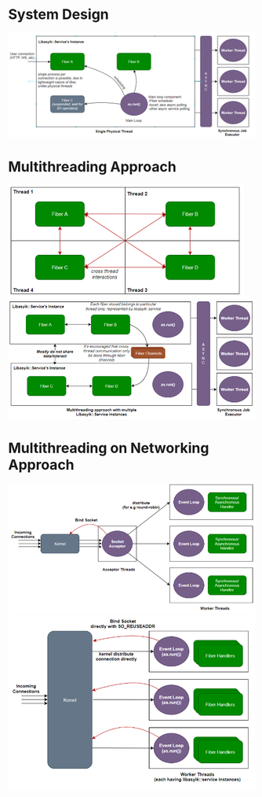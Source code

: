 # System Design
<img src="design.png" width="800" >

# Multithreading Approach
<img src="free_fibers.png" width="480" >

<img src="bounded_fibers.png" width="640" >

# Multithreading on Networking Approach
<img src="single_acceptor.png" width="640" >

<img src="multiple_acceptors.png" width="540" >
